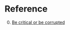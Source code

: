 # Reference

0. [Be critical or be corrupted](https://www.cenizal.com/be-critical-or-be-corrupted/)

